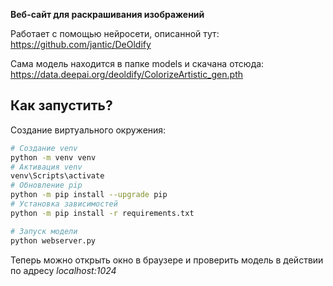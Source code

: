 **Веб-сайт для раскрашивания изображений**

Работает с помощью нейросети, описанной тут: https://github.com/jantic/DeOldify

Сама модель находится в папке models и скачана отсюда: https://data.deepai.org/deoldify/ColorizeArtistic_gen.pth

## Как запустить?

Создание виртуального окружения:

```bash
# Создание venv
python -m venv venv
# Активация venv
venv\Scripts\activate
# Обновление pip
python -m pip install --upgrade pip
# Установка зависимостей
python -m pip install -r requirements.txt
```

```bash
# Запуск модели
python webserver.py
```

Теперь можно открыть окно в браузере и проверить модель в действии по адресу *localhost:1024*
